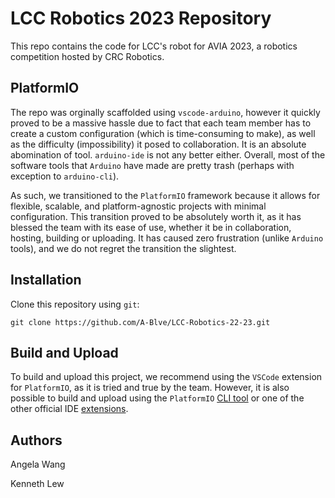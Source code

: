 # LCC Robotics 2023 Repository

This repo contains the code for LCC's robot for AVIA 2023, a robotics competition hosted by CRC Robotics. 

## PlatformIO

The repo was orginally scaffolded using `vscode-arduino`, however it quickly proved to be a massive hassle due to fact that each team member has to create a custom configuration (which is time-consuming to make), as well as the difficulty (impossibility) it posed to collaboration. It is an absolute abomination of tool. `arduino-ide` is not any better either. Overall, most of the software tools that `Arduino` have made are pretty trash (perhaps with exception to `arduino-cli`). 

As such, we transitioned to the `PlatformIO` framework because it allows for flexible, scalable, and platform-agnostic projects with minimal configuration. This transition proved to be absolutely worth it, as it has blessed the team with its ease of use, whether it be in collaboration, hosting, building or uploading. It has caused zero frustration (unlike `Arduino` tools), and we do not regret the transition the slightest.

## Installation 

Clone this repository using `git`:

    git clone https://github.com/A-Blve/LCC-Robotics-22-23.git

## Build and Upload

To build and upload this project, we recommend using the `VSCode` extension for `PlatformIO`, as it is tried and true by the team. However, it is also possible to build and upload using the `PlatformIO` [CLI tool](https://docs.platformio.org/en/stable/core/index.html) or one of the other official IDE [extensions](https://docs.platformio.org/en/latest/integration/ide/index.html). 

## Authors

Angela Wang

Kenneth Lew
